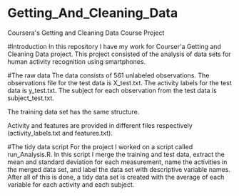 # Getting_And_Cleaning_Data
Coursera's Getting and Cleaning Data Course Project

#Introduction
In this repository I have my work for Courser'a Getting and Cleaning Data project.  This project consisted of the analysis of data sets for human activity recognition using smartphones.

#The raw data
The data consists of 561 unlabeled observations.  The observations file for the test data is X_test.txt.  The activity labels for the test data is y_test.txt. The subject for each observation from the test data is subject_test.txt.

The training data set has the same structure.

Activity and features are provided in different files respectively (activity_labels.txt and features.txt).

#The tidy data script
For the project I worked on a script called run_Analysis.R.  In this script I merge the training and test data, extract the mean and standard deviation for each measurement, name the activities in the merged data set, and label the data set with descriptive variable names.  After all of this is done, a tidy data set is created with the average of each variable for each activity and each subject.
